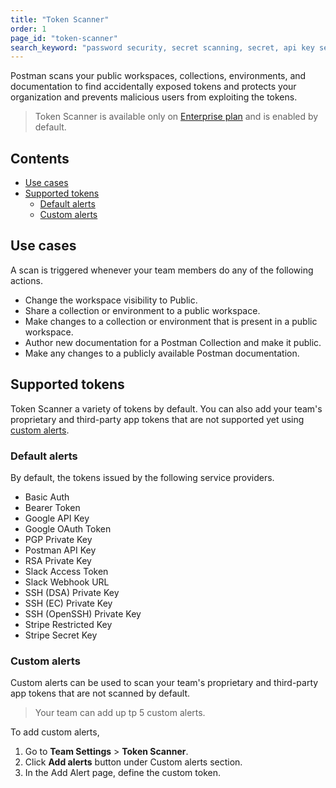 ```yaml
---
title: "Token Scanner"
order: 1
page_id: "token-scanner"
search_keyword: "password security, secret scanning, secret, api key security"
---
```

Postman scans your public workspaces, collections, environments, and documentation to find accidentally exposed tokens and protects your organization and prevents malicious users from exploiting the tokens.

> Token Scanner is available only on [Enterprise plan](https://www.postman.com/pricing/) and is enabled by default.
## Contents

* [Use cases](#use-cases)
* [Supported tokens](#supported-tokens)
    * [Default alerts](#default-alerts)
    * [Custom alerts](#custom-alerts)

## Use cases

A scan is triggered whenever your team members do any of the following actions.

* Change the workspace visibility to Public.
* Share a collection or environment to a public workspace.
* Make changes to a collection or environment that is present in a public workspace.
* Author new documentation for a Postman Collection and make it public.
* Make any changes to a publicly available Postman documentation.

## Supported tokens

Token Scanner a variety of tokens by default. You can also add your team's proprietary and third-party app tokens that are not supported yet using [custom alerts](#custom-alerts).

### Default alerts

By default, the tokens issued by the following service providers.

* Basic Auth
* Bearer Token
* Google API Key
* Google OAuth Token
* PGP Private Key
* Postman API Key
* RSA Private Key
* Slack Access Token
* Slack Webhook URL
* SSH (DSA) Private Key
* SSH (EC) Private Key
* SSH (OpenSSH) Private Key
* Stripe Restricted Key
* Stripe Secret Key

### Custom alerts

Custom alerts can be used to scan your team's proprietary and third-party app tokens that are not scanned by default. 

> Your team can add up tp 5 custom alerts.

To add custom alerts,

1. Go to **Team Settings** > **Token Scanner**.
2. Click **Add alerts** button under Custom alerts section.
3. In the Add Alert page, define the custom token.